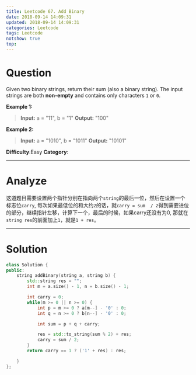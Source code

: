```yaml
---
title: Leetcode 67. Add Binary
date: 2018-09-14 14:09:31
updated: 2018-09-14 14:09:31
categories: Leetcode
tags: Leetcode
notshow: true
top:
---
```


# Question

Given two binary strings, return their sum (also a binary string).
The input strings are both  **non-empty**  and contains only characters  `1`  or `0`.

**Example 1:**
> **Input:** a = "11", b = "1"
> **Output:** "100"

**Example 2:**
> **Input:** a = "1010", b = "1011"
> **Output:** "10101"

**Difficulty**:Easy
**Category**:  
<!--more-->
******

# Analyze

这道题目需要设置两个指针分别在指向两个`string`的最后一位，然后在设置一个标志位`carry`, 每次如果最低位的和大约`2`的话，就`carry = sum  / 2`得到需要进位的部分，继续指针左移，计算下一个，最后的时候，如果carry还没有为0, 那就在`string res`的前面加上`1`，就是`1 + res`。

******

# Solution

```cpp
class Solution {
public:
    string addBinary(string a, string b) {
        std::string res = "";
        int m = a.size() - 1, n = b.size() - 1;

        int carry = 0;
        while(m >= 0 || n >= 0) {
            int p = m >= 0 ? a[m--] - '0' : 0;
            int q = n >= 0 ? b[n--] - '0' : 0;

            int sum = p + q + carry;

            res = std::to_string(sum % 2) + res;
            carry = sum / 2;
        }
        return carry == 1 ? ('1' + res) : res;

    }
};
```